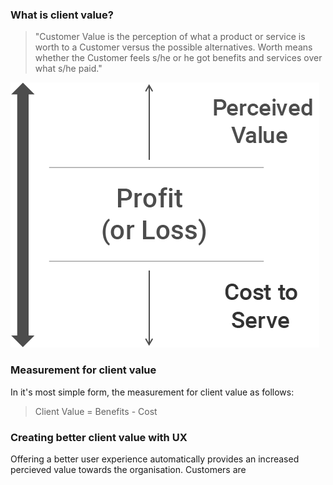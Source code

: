 <!-- TITLE: The Client Value Equation -->

### What is client value?

> "Customer Value is the perception of what a product or service is worth to a Customer versus the possible alternatives. Worth means whether the Customer feels s/he or he got benefits and services over what s/he paid."

![Client Value Equation](/uploads/client-value-equation.png "Client Value Equation")

### Measurement for client value

In it's most simple form, the measurement for client value as follows:

> Client Value = Benefits - Cost 

### Creating better client value with UX

Offering a better user experience automatically provides an increased percieved value towards the organisation. Customers are 

